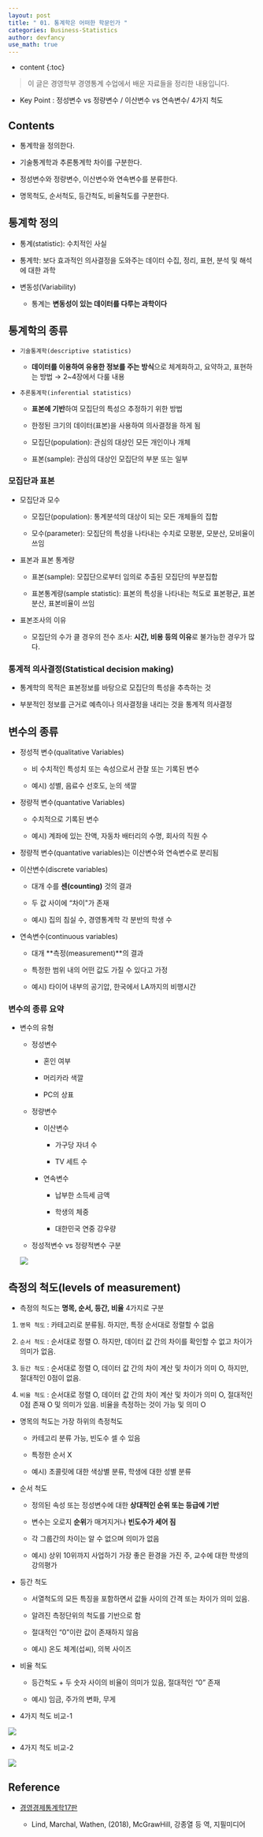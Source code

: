 ```yaml
---
layout: post
title: " 01. 통계학은 어떠한 학문인가 "
categories: Business-Statistics
author: devfancy
use_math: true
---
```

* content
{:toc}

> 이 글은 경영학부 경영통계 수업에서 배운 자료들을 정리한 내용입니다.

*  Key Point  :  정성변수 vs 정량변수 / 이산변수 vs 연속변수/ 4가지 척도

## Contents

* 통계학을 정의한다.

* 기술통계학과 추론통계학 차이를 구분한다.

* 정성변수와 정량변수, 이산변수와 연속변수를 분류한다.

* 명목척도, 순서척도, 등간척도, 비율척도를 구분한다.


## 통계학 정의

* 통계(statistic): 수치적인 사실

* 통계학: 보다 효과적인 의사결정을 도와주는 데이터 수집, 정리, 표현, 분석 및 해석에 대한 과학

* 변동성(Variability)

    * 통계는 **변동성이 있는 데이터를 다루는 과학이다**


## 통계학의 종류

* `기술통계학(descriptive statistics)`

    * **데이터를 이용하여 유용한 정보를 주는 방식**으로 체계화하고, 요약하고, 표현하는 방법 → 2~4장에서 다룰 내용

* `추론통계학(inferential statistics)`

    * **표본에 기반**하여 모집단의 특성으 추정하기 위한 방법

    * 한정된 크기의 데이터(표본)을 사용하여 의사결정을 하게 됨

    * 모집단(population): 관심의 대상인 모든 개인이나 개체

    * 표본(sample): 관심의 대상인 모집단의 부분 또는 일부


### 모집단과 표본

* 모집단과 모수

    * 모집단(population): 통계분석의 대상이 되는 모든 개체들의 집합

    * 모수(parameter): 모집단의 특성을 나타내는 수치로 모평분, 모분산, 모비율이 쓰임

* 표본과 표본 통계량

    * 표본(sample): 모집단으로부터 임의로 추출된 모집단의 부분집합

    * 표본통계량(sample statistic): 표본의 특성을 나타내는 척도로 표본평균, 표본분산, 표본비율이 쓰임

* 표본조사의 이유

    * 모집단의 수가 클 경우의 전수 조사: **시간, 비용 등의 이유**로 불가능한 경우가 많다.


### 통계적 의사결정(Statistical decision making)

* 통계학의 목적은 표본정보를 바탕으로 모집단의 특성을 추측하는 것

* 부분적인 정보를 근거로 예측이나 의사결정을 내리는 것을 통계적 의사결정


## 변수의 종류

* 정성적 변수(qualitative Variables)

    * 비 수치적인 특성치 또는 속성으로서 관찰 또는 기록된 변수

    * 예시) 성별, 음료수 선호도, 눈의 색깔

* 정량적 변수(quantative Variables)

    * 수치적으로 기록된 변수

    * 예시) 계좌에 있는 잔액, 자동차 배터리의 수명, 회사의 직원 수

* 정량적 변수(quantative variables)는 이산변수와 연속변수로 분리됨

* 이산변수(discrete variables)

    * 대개 수를 **센(counting)** 것의 결과

    * 두 값 사이에 “차이"가 존재

    * 예시) 집의 침실 수, 경영통계학 각 분반의 학생 수

* 연속변수(continuous variables)

    * 대개 **측정(measurement)**의 결과

    * 특정한 범위 내의 어떤 값도 가질 수 있다고 가정

    * 예시) 타이어 내부의 공기압, 한국에서 LA까지의 비행시간


### 변수의 종류 요약

* 변수의 유형

    * 정성변수

        * 혼인 여부

        * 머리카라 색깔

        * PC의 상표

    * 정량변수

        * 이산변수

            * 가구당 자녀 수

            * TV 세트 수

        * 연속변수

            * 납부한 소득세 금액

            * 학생의 체중

            * 대한민국 연중 강우량

    * 정성적변수 vs 정량적변수 구분

  ![](/assets/img/bs/bs-what-is-statistics_1.png)



## 측정의 척도(levels of measurement)

* 측정의 척도는 **명목, 순서, 등간, 비율** 4가지로 구분

1. `명목 척도` : 카테고리로 분류됨. 하지만, 특정 순서대로 정렬할 수 없음

2. `순서 척도` : 순서대로 정렬 O. 하지만, 데이터 값 간의 차이를 확인할 수 없고 차이가 의미가 없음.

3. `등간 척도` : 순서대로 정렬 O, 데이터 값 간의 차이 계산 및 차이가 의미 O, 하지만, 절대적인 0점이 없음.

4. `비율 척도` : 순서대로 정렬 O, 데이터 값 간의 차이 계산 및 차이가 의미 O, 절대적인 0점 존재 O 및 의미가 있음. 비율을 측정하는 것이 가능 및 의미 O

* 명목의 척도는 가장 하위의 측정척도

    * 카테고리 분류 가능, 빈도수 셀 수 있음

    * 특정한 순서 X

    * 예시) 초콜릿에 대한 색상별 분류, 학생에 대한 성별 분류

* 순서 척도

    * 정의된 속성 또는 정성변수에 대한 **상대적인 순위 또는 등급에 기반**

    * 변수는 오로지 **순위**가 매겨지거나 **빈도수가 세어 짐**

    * 각 그룹간의 차이는 알 수 없으며 의미가 없음

    * 예시) 상위 10위까지 사업하기 가장 좋은 환경을 가진 주, 교수에 대한 학생의 강의평가

* 등간 척도

    * 서열척도의 모든 특징을 포함하면서 값들 사이의 간격 또는 차이가 의미 있음.

    * 알려진 측정단위의 척도를 기반으로 함

    * 절대적인 “0”이란 값이 존재하지 않음

    * 예시) 온도 체계(섭씨), 의복 사이즈

* 비율 척도

    * 등간척도 + 두 숫자 사이의 비율이 의미가 있음, 절대적인 “0” 존재

    * 예시) 임금, 주가의 변화, 무게

* 4가지 척도 비교-1

![](/assets/img/bs/bs-what-is-statistics_2.png)

* 4가지 척도 비교-2

![](/assets/img/bs/bs-what-is-statistics_3.png)

## Reference

* [경영경제통계학17판](https://m.yes24.com/Goods/Detail/60561679)

    * Lind, Marchal, Wathen, (2018), McGrawHill, 강종열 등 역, 지필미디어